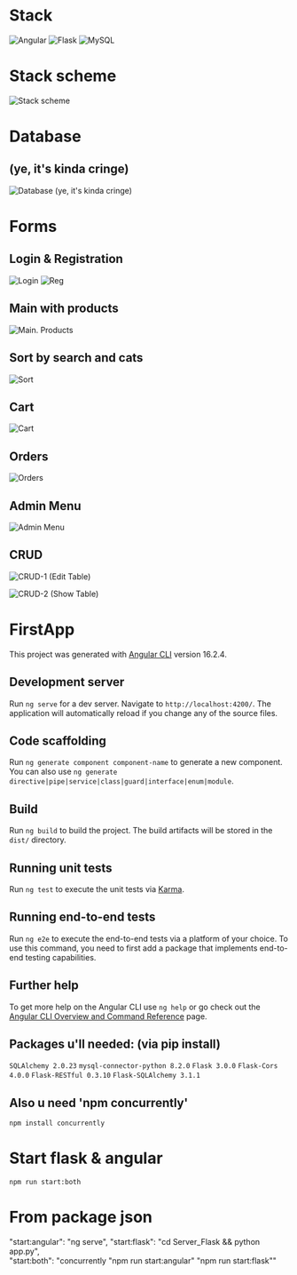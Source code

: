 # Stack

![Angular](https://img.shields.io/badge/angular-%23DD0031.svg?style=for-the-badge&logo=angular&logoColor=white)
![Flask](https://img.shields.io/badge/flask-%23000.svg?style=for-the-badge&logo=flask&logoColor=white)
![MySQL](https://img.shields.io/badge/mysql-4479A1.svg?style=for-the-badge&logo=mysql&logoColor=white)

# Stack scheme

![Stack scheme](image.png)

# Database

## (ye, it's kinda cringe)

![Database (ye, it's kinda cringe)](image-1.png)

# Forms

## Login & Registration

![Login](image-2.png) ![Reg](image-3.png)

## Main with products

![Main. Products](image-4.png)

## Sort by search and cats

![Sort](image-5.png)

## Cart

![Cart](image-6.png)

## Orders

![Orders](image-7.png)

## Admin Menu

![Admin Menu](image-8.png)

## CRUD

![CRUD-1 (Edit Table)](image-9.png)

![CRUD-2 (Show Table)](image-10.png)

# FirstApp

This project was generated with [Angular CLI](https://github.com/angular/angular-cli) version 16.2.4.

## Development server

Run `ng serve` for a dev server. Navigate to `http://localhost:4200/`. The application will automatically reload if you change any of the source files.

## Code scaffolding

Run `ng generate component component-name` to generate a new component. You can also use `ng generate directive|pipe|service|class|guard|interface|enum|module`.

## Build

Run `ng build` to build the project. The build artifacts will be stored in the `dist/` directory.

## Running unit tests

Run `ng test` to execute the unit tests via [Karma](https://karma-runner.github.io).

## Running end-to-end tests

Run `ng e2e` to execute the end-to-end tests via a platform of your choice. To use this command, you need to first add a package that implements end-to-end testing capabilities.

## Further help

To get more help on the Angular CLI use `ng help` or go check out the [Angular CLI Overview and Command Reference](https://angular.io/cli) page.

## Packages u'll needed: (via pip install)

`SQLAlchemy 2.0.23`
`mysql-connector-python 8.2.0`
`Flask 3.0.0`
`Flask-Cors 4.0.0`
`Flask-RESTful 0.3.10`
`Flask-SQLAlchemy 3.1.1`

## Also u need 'npm concurrently'

`npm install concurrently`

# Start flask & angular

`npm run start:both`

# From package json

"start:angular": "ng serve",
"start:flask": "cd Server_Flask && python app.py",  
"start:both": "concurrently \"npm run start:angular\" \"npm run start:flask\""
